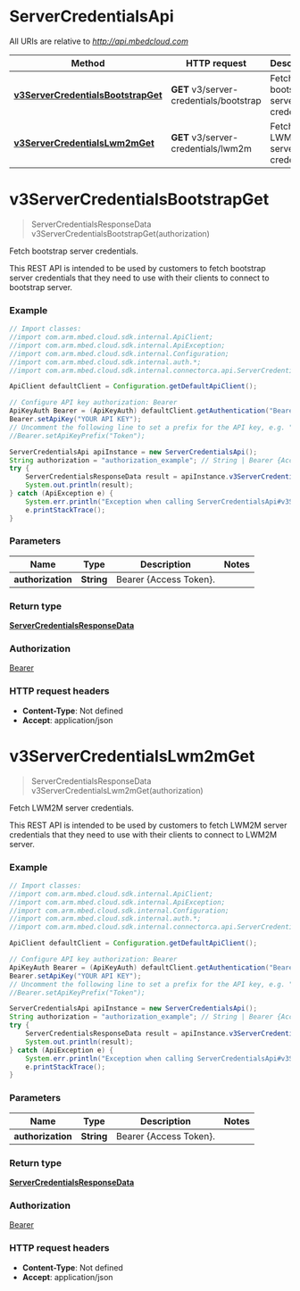 # ServerCredentialsApi

All URIs are relative to *http://api.mbedcloud.com*

Method | HTTP request | Description
------------- | ------------- | -------------
[**v3ServerCredentialsBootstrapGet**](ServerCredentialsApi.md#v3ServerCredentialsBootstrapGet) | **GET** v3/server-credentials/bootstrap | Fetch bootstrap server credentials.
[**v3ServerCredentialsLwm2mGet**](ServerCredentialsApi.md#v3ServerCredentialsLwm2mGet) | **GET** v3/server-credentials/lwm2m | Fetch LWM2M server credentials.


<a name="v3ServerCredentialsBootstrapGet"></a>
# **v3ServerCredentialsBootstrapGet**
> ServerCredentialsResponseData v3ServerCredentialsBootstrapGet(authorization)

Fetch bootstrap server credentials.

This REST API is intended to be used by customers to fetch bootstrap server credentials that they need to use with their clients to connect to bootstrap server. 

### Example
```java
// Import classes:
//import com.arm.mbed.cloud.sdk.internal.ApiClient;
//import com.arm.mbed.cloud.sdk.internal.ApiException;
//import com.arm.mbed.cloud.sdk.internal.Configuration;
//import com.arm.mbed.cloud.sdk.internal.auth.*;
//import com.arm.mbed.cloud.sdk.internal.connectorca.api.ServerCredentialsApi;

ApiClient defaultClient = Configuration.getDefaultApiClient();

// Configure API key authorization: Bearer
ApiKeyAuth Bearer = (ApiKeyAuth) defaultClient.getAuthentication("Bearer");
Bearer.setApiKey("YOUR API KEY");
// Uncomment the following line to set a prefix for the API key, e.g. "Token" (defaults to null)
//Bearer.setApiKeyPrefix("Token");

ServerCredentialsApi apiInstance = new ServerCredentialsApi();
String authorization = "authorization_example"; // String | Bearer {Access Token}. 
try {
    ServerCredentialsResponseData result = apiInstance.v3ServerCredentialsBootstrapGet(authorization);
    System.out.println(result);
} catch (ApiException e) {
    System.err.println("Exception when calling ServerCredentialsApi#v3ServerCredentialsBootstrapGet");
    e.printStackTrace();
}
```

### Parameters

Name | Type | Description  | Notes
------------- | ------------- | ------------- | -------------
 **authorization** | **String**| Bearer {Access Token}.  |

### Return type

[**ServerCredentialsResponseData**](ServerCredentialsResponseData.md)

### Authorization

[Bearer](../README.md#Bearer)

### HTTP request headers

 - **Content-Type**: Not defined
 - **Accept**: application/json

<a name="v3ServerCredentialsLwm2mGet"></a>
# **v3ServerCredentialsLwm2mGet**
> ServerCredentialsResponseData v3ServerCredentialsLwm2mGet(authorization)

Fetch LWM2M server credentials.

This REST API is intended to be used by customers to fetch LWM2M server credentials that they need to use with their clients to connect to LWM2M server. 

### Example
```java
// Import classes:
//import com.arm.mbed.cloud.sdk.internal.ApiClient;
//import com.arm.mbed.cloud.sdk.internal.ApiException;
//import com.arm.mbed.cloud.sdk.internal.Configuration;
//import com.arm.mbed.cloud.sdk.internal.auth.*;
//import com.arm.mbed.cloud.sdk.internal.connectorca.api.ServerCredentialsApi;

ApiClient defaultClient = Configuration.getDefaultApiClient();

// Configure API key authorization: Bearer
ApiKeyAuth Bearer = (ApiKeyAuth) defaultClient.getAuthentication("Bearer");
Bearer.setApiKey("YOUR API KEY");
// Uncomment the following line to set a prefix for the API key, e.g. "Token" (defaults to null)
//Bearer.setApiKeyPrefix("Token");

ServerCredentialsApi apiInstance = new ServerCredentialsApi();
String authorization = "authorization_example"; // String | Bearer {Access Token}. 
try {
    ServerCredentialsResponseData result = apiInstance.v3ServerCredentialsLwm2mGet(authorization);
    System.out.println(result);
} catch (ApiException e) {
    System.err.println("Exception when calling ServerCredentialsApi#v3ServerCredentialsLwm2mGet");
    e.printStackTrace();
}
```

### Parameters

Name | Type | Description  | Notes
------------- | ------------- | ------------- | -------------
 **authorization** | **String**| Bearer {Access Token}.  |

### Return type

[**ServerCredentialsResponseData**](ServerCredentialsResponseData.md)

### Authorization

[Bearer](../README.md#Bearer)

### HTTP request headers

 - **Content-Type**: Not defined
 - **Accept**: application/json

